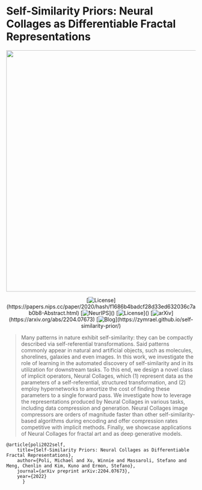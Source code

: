 # Self-Similarity Priors: Neural Collages as Differentiable Fractal Representations

<p align="center">
<img src="https://github.com/DiffEqML/diffeqml-media/blob/main/animations/collage_intro.gif", width="640" >
</p>
<div align="center">
      

[![License](https://img.shields.io/badge/License-MIT-black.svg?)](https://papers.nips.cc/paper/2020/hash/f1686b4badcf28d33ed632036c7ab0b8-Abstract.html)
[![NeurIPS](https://img.shields.io/badge/NeurIPS-2022-red.svg?)]()
[![License](https://img.shields.io/badge/License-MIT-black.svg?)]()
[![arXiv](https://img.shields.io/badge/arXiv-2204.07673-purple.svg?)](https://arxiv.org/abs/2204.07673)
[![Blog](https://img.shields.io/badge/Blog-blue.svg?)](https://zymrael.github.io/self-similarity-prior/)

</div>


> Many patterns in nature exhibit self-similarity: they can be compactly described via self-referential transformations. Said patterns commonly appear in natural and artificial objects, such as molecules, shorelines, galaxies and even images. In this work, we investigate the role of learning in the automated discovery of self-similarity and in its utilization for downstream tasks. To this end, we design a novel class of implicit operators, Neural Collages, which (1) represent data as the parameters of a self-referential, structured transformation, and (2) employ hypernetworks to amortize the cost of finding these parameters to a single forward pass. We investigate how to leverage the representations produced by Neural Collages in various tasks, including data compression and generation. Neural Collages image compressors are orders of magnitude faster than other self-similarity-based algorithms during encoding and offer compression rates competitive with implicit methods. Finally, we showcase applications of Neural Collages for fractal art and as deep generative models.

```
@article{poli2022self,
    title={Self-Similarity Priors: Neural Collages as Differentiable Fractal Representations},
    author={Poli, Michael and Xu, Winnie and Massaroli, Stefano and Meng, Chenlin and Kim, Kuno and Ermon, Stefano}, 
    journal={arXiv preprint arXiv:2204.07673}, 
    year={2022}
      }
```
